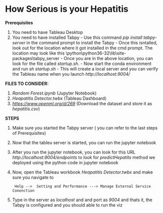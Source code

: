 # How Serious is your Hepatitis

**Prerequisites**

1) You need to have Tableau Desktop
2) You need to have installed Tabpy
        - Use this command *pip install tabpy-server* in the command prompt to install the Tabpy
        - Once this isntalled, look out for the location where it got installed in the cmd prompt. The location may look like this
                    \python\python36-32\lib\site-packages\tabpy_server
        - Once you are in the above location, you can look for the file called *startup.sh*. 
        - Now start the conda environment and run *sh startup.sh*
        - This will create a local server and you can verify the Tableau name when you launch *http://localhost:9004/*


**FILES TO CONSIDER:**

1) *Random Forest.ipynb* (Jupyter Notebook)
2) *Heapatitis Detector.twbx* (Tableau Dashboard)
3) *https://www.openml.org/d/269* (Download the dataset and store it as *hepatitis.csv*)

**STEPS**

1) Make sure you started the Tabpy server ( you can refer to the last steps of Prerequisites)
2) Now that the tableu server is started, you can run the jupyter notebook
3) After you run the jupyter notebook, you can look for this URL *http://localhost:9004/endpoints* to look for *predictHepatits* method we deployed using the python code in jupyter notebook
4) Now, open the Tableau workbook *Heapatitis Detector.twbx* and make sure you navigate to 

        Help -->  Setting and Performance ---> Manage External Service Conenction
        
5) Type in the server as *localhost* and and port as *9004* and thats it, the Tabpy is configured and you should able to run the viz


